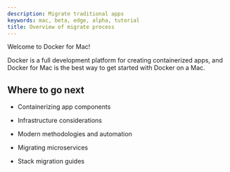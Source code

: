```yaml
---
description: Migrate traditional apps
keywords: mac, beta, edge, alpha, tutorial
title: Overview of migrate process
---
```


Welcome to Docker for Mac!

Docker is a full development platform for creating containerized apps, and
Docker for Mac is the best way to get started with Docker on a Mac.


## Where to go next

* Containerizing app components

* Infrastructure considerations

* Modern methodologies and automation

* Migrating microservices

* Stack migration guides
